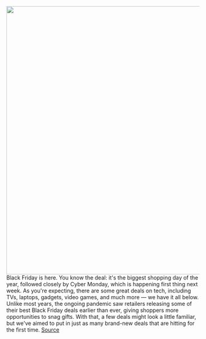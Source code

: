 <img src='https://cdn.vox-cdn.com/thumbor/-MDnAh4SrhzOM0ThdeNx2IcWLgg=/0x0:2050x1367/1200x800/filters:focal(861x520:1189x848)/cdn.vox-cdn.com/uploads/chorus_image/image/67989294/4309_Black_Friday_Still_Get.5.jpg' width='700px' /><br/>
Black Friday is here. You know the deal: it's the biggest shopping day of the year, followed closely by Cyber Monday, which is happening first thing next week. As you're expecting, there are some great deals on tech, including TVs, laptops, gadgets, video games, and much more — we have it all below. Unlike most years, the ongoing pandemic saw retailers releasing some of their best Black Friday deals earlier than ever, giving shoppers more opportunities to snag gifts. With that, a few deals might look a little familiar, but we've aimed to put in just as many brand-new deals that are hitting for the first time.
<a href='https://www.theverge.com/21579415/black-friday-best-deals-sales-tech-headphones-gaming-tvs-laptops'> Source <a/>